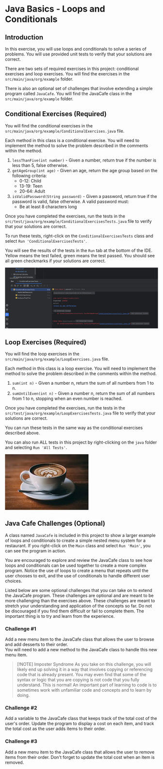 # Java Basics - Loops and Conditionals

## Introduction
In this exercise, you will use loops and conditionals to solve a series of problems.
You will use provided unit tests to verify that your solutions are correct.

There are two sets of required exercises in this project: conditional exercises and loop exercises.
You will find the exercises in the `src/main/java/org/example` folder.

There is also an optional set of challenges that involve extending a simple program called `JavaCafe`.
You will find the JavaCafe class in the `src/main/java/org/example` folder.

## Conditional Exercises (Required)
You will find the conditional exercises in the `src/main/java/org/example/ConditionalExercises.java` file.

Each method in this class is a conditional exercise. You will need to implement the method to solve the problem described in the 
comments within the method.

1. `lessThanFive(int number)` - Given a number, return true if the number is less than 5, false otherwise.
2. `getAgeGroup(int age)` - Given an age, return the age group based on the following criteria:
    - 0-12: Child
    - 13-19: Teen
    - 20-64: Adult
3. `isValidPassword(String password)` - Given a password, return true if the password is valid, false otherwise. A valid password must:
    - Be at least 8 characters long

Once you have completed the exercises, run the tests in the `src/test/java/org/example/ConditionalExercisesTests.java` file to verify that your solutions are correct.   

To run these tests, right-click on the `ConditionalExercisesTests` class and select `Run 'ConditionalExercisesTests'`.

You will see the results of the tests in the `Run` tab at the bottom of the IDE.  Yellow means the test failed, green means the test passed.
You should see all green checkmarks if your solutions are correct.

![Unit Tests](doc-resources/unit-tests.png)

## Loop Exercises (Required)

You will find the loop exercises in the `src/main/java/org/example/LoopExercises.java` file.

Each method in this class is a loop exercise. You will need to implement the method to solve the problem described in the
comments within the method.

1. `sum(int n)` - Given a number n, return the sum of all numbers from 1 to n.
2. `sumUntilEven(int n)` - Given a number n, return the sum of all numbers from 1 to n, stopping when an even number is reached.

Once you have completed the exercises, run the tests in the `src/test/java/org/example/LoopExercisesTests.java` file to verify that your solutions are correct.

You can run these tests in the same way as the conditional exercises described above.

You can also run ALL tests in this project by right-clicking on the `java` folder and selecting `Run 'All Tests'`.

![Java](doc-resources/java.jpg)
## Java Cafe Challenges (Optional)

A class named `JavaCafe` is included in this project to show a larger example of loops and conditionals
to create a simple nested menu system for a restaurant.  If you right-click on the `Main` class and select `Run 'Main'`,
you can see the program in action.

You are encouraged to explore and review the JavaCafe class to see how loops and conditionals can be used together to create a more complex program.
Notice the use of loops to create a menu that repeats until the user chooses to exit, and the use of conditionals to handle different user choices.

Listed below are some optional challenges that you can take on to extend the JavaCafe program.  These challenges are optional and are meant to be more challenging than the exercises above.
These challenges are meant to stretch your understanding and application of the concepts so far.  Do not be discouraged if you find them difficult or fail
to complete them.  The important thing is to try and learn from the experience.

### Challenge #1

Add a new menu item to the JavaCafe class that allows the user to browse and add desserts to their order.  
You will need to add a new method to the JavaCafe class to handle this new menu item. 

> [!NOTE] Imposter Syndrome
> As you take on this challenge, you will likely end up solving it in a way that involves
> copying or referencing code that is already present.  You may even find that some of the
> syntax or logic that you are copying is not code that you fully understand.  This is normal!
> An important part of learning to code is to sometimes work with unfamiliar code and concepts
> and to learn by doing.

### Challenge #2

Add a variable to the JavaCafe class that keeps track of the total cost of the user's order. 
Update the program to display a cost on each item, and track the total cost as the user 
adds items to their order.

### Challenge #3

Add a new menu item to the JavaCafe class that allows the user to remove items from their order.
Don't forget to update the total cost when an item is removed.